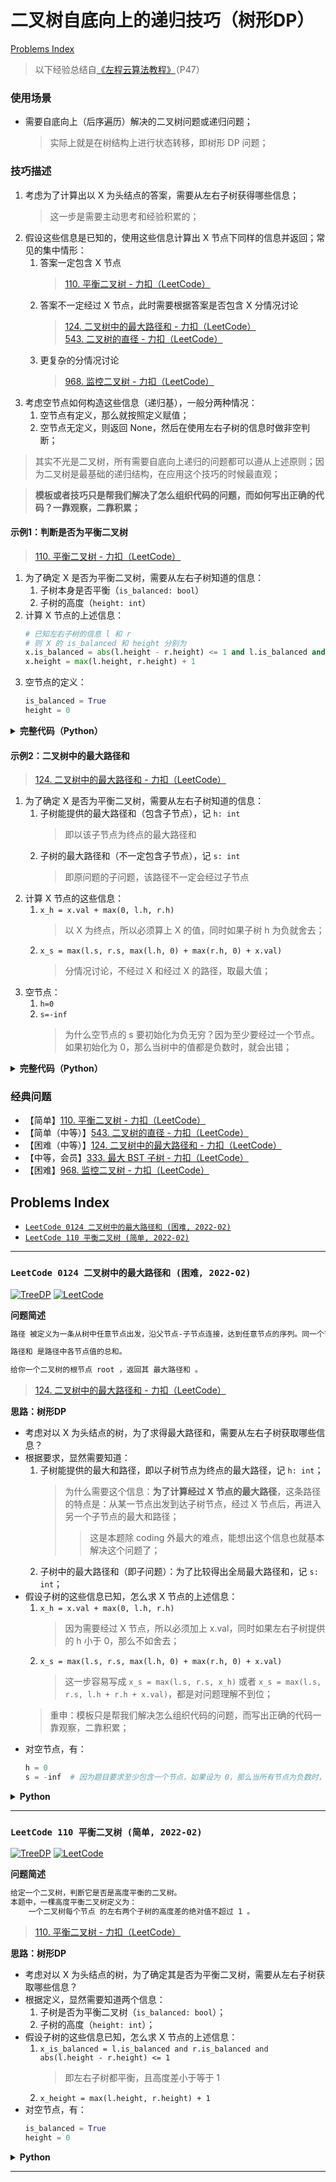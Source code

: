 # 二叉树自底向上的递归技巧（树形DP）

[Problems Index](#problems-index)

<!-- Tag: TreeDP -->

> 以下经验总结自[《左程云算法教程》](https://www.bilibili.com/video/BV1NU4y1M7rF?p=47)（P47）


### 使用场景
- 需要自底向上（后序遍历）解决的二叉树问题或递归问题；
    > 实际上就是在树结构上进行状态转移，即树形 DP 问题；

### 技巧描述

1. 考虑为了计算出以 X 为头结点的答案，需要从左右子树获得哪些信息；
    > 这一步是需要主动思考和经验积累的；
2. 假设这些信息是已知的，使用这些信息计算出 X 节点下同样的信息并返回；常见的集中情形：
    1. 答案一定包含 X 节点
        > [110. 平衡二叉树 - 力扣（LeetCode）](https://leetcode-cn.com/problems/balanced-binary-tree/submissions/)
    2. 答案不一定经过 X 节点，此时需要根据答案是否包含 X 分情况讨论
        > [124. 二叉树中的最大路径和 - 力扣（LeetCode）](https://leetcode-cn.com/problems/binary-tree-maximum-path-sum/)  
        > [543. 二叉树的直径 - 力扣（LeetCode）](https://leetcode-cn.com/problems/diameter-of-binary-tree/submissions/)
    3. 更复杂的分情况讨论
        > [968. 监控二叉树 - 力扣（LeetCode）](https://leetcode-cn.com/problems/binary-tree-cameras/)
3. 考虑空节点如何构造这些信息（递归基），一般分两种情况：
    1. 空节点有定义，那么就按照定义赋值；
    2. 空节点无定义，则返回 None，然后在使用左右子树的信息时做非空判断；

> 其实不光是二叉树，所有需要自底向上递归的问题都可以遵从上述原则；因为二叉树是最基础的递归结构，在应用这个技巧的时候最直观；

> **模板或者技巧只是帮我们解决了怎么组织代码的问题，而如何写出正确的代码？一靠观察，二靠积累；**


#### 示例1：判断是否为平衡二叉树
> [110. 平衡二叉树 - 力扣（LeetCode）](https://leetcode-cn.com/problems/balanced-binary-tree/submissions/)

1. 为了确定 X 是否为平衡二叉树，需要从左右子树知道的信息：
    1. 子树本身是否平衡（`is_balanced: bool`）
    2. 子树的高度（`height: int`）
2. 计算 X 节点的上述信息：
    ```python
    # 已知左右子树的信息 l 和 r
    # 则 X 的 is_balanced 和 height 分别为
    x.is_balanced = abs(l.height - r.height) <= 1 and l.is_balanced and r.is_balanced
    x.height = max(l.height, r.height) + 1
    ```
3. 空节点的定义：
    ```python
    is_balanced = True
    height = 0
    ```

<details><summary><b>完整代码（Python）</b></summary>

```python
# Definition for a binary tree node.
# class TreeNode:
#     def __init__(self, val=0, left=None, right=None):
#         self.val = val
#         self.left = left
#         self.right = right
class Solution:
    def isBalanced(self, root: TreeNode) -> bool:

        from collections import namedtuple

        # 用一个结构来组织需要的信息，可以直接用 tuple，这里是为了更直观
        Info = namedtuple('Info', ['is_balanced', 'height'])

        def dfs(x):
            if not x:  # 空节点
                return Info(True, 0)
            
            # 假设已知左右子树的信息
            l, r = dfs(x.left), dfs(x.right)
            # 利用左右子树的信息计算 X 的信息
            is_balanced = abs(l.height - r.height) <= 1 and l.is_balanced and r.is_balanced
            height = max(l.height, r.height) + 1
            # 返回 X 的信息
            return Info(is_balanced, height)
        
        return dfs(root).is_balanced  # 返回需要的信息
```

</details>


<!-- #### 示例2：最大二叉搜索子树
> [333. 最大 BST 子树 - 力扣（LeetCode）](https://leetcode-cn.com/problems/largest-bst-subtree/)

1. 为了找到 X 的最大二叉搜索子树，需要从左右子树知道的信息：
    1. 子树是否为二叉搜索树（`is_bst: bool`）
    2. 子树中的最小值（`min: int`）
    3. 子树中的最大值（`max: int`）
2. 计算 X 节点的上述信息：
    1. 


<details><summary><b>完整代码（Python）</b></summary>

```python
# Definition for a binary tree node.
# class TreeNode:
#     def __init__(self, val=0, left=None, right=None):
#         self.val = val
#         self.left = left
#         self.right = right
class Solution:
    def maxBST(self, root: Optional[TreeNode]) -> int:
        
        from collections import namedtuple

        # max: 该节点能提供的最大路径（含节点本身）
        # ret: 该节点下的最大路径（可能不包含该节点）
        Info = namedtuple('Info', ['is_bst', 'max', 'min'])

        self.ret = None
        
        def dfs(x):
            if not x:
                # 对空节点，初始化 min=inf, max=-inf
                return Info(True, float('inf'), float('-inf'))
            
            l, r = dfs(x.left), dfs(x.right)
            is_bst = l.is_bst and r.is_bst and l.max < x.val < r.min
            x_min = max(x.val, l.min)
            x_max = max(x.val, r.max)

            if is_bst:
                self.ret = x
            return Info(is_bst, x_min, x_max)
        
        dfs(root)
        return self.ret
```

</details>
 -->


#### 示例2：二叉树中的最大路径和
> [124. 二叉树中的最大路径和 - 力扣（LeetCode）](https://leetcode-cn.com/problems/binary-tree-maximum-path-sum/)

1. 为了确定 X 是否为平衡二叉树，需要从左右子树知道的信息：
    1. 子树能提供的最大路径和（包含子节点），记 `h: int`
        > 即以该子节点为终点的最大路径和
    2. 子树的最大路径和（不一定包含子节点），记 `s: int`
        > 即原问题的子问题，该路径不一定会经过子节点
2. 计算 X 节点的这些信息：
    1. `x_h = x.val + max(0, l.h, r.h)`
        > 以 X 为终点，所以必须算上 X 的值，同时如果子树 h 为负就舍去；
    2. `x_s = max(l.s, r.s, max(l.h, 0) + max(r.h, 0) + x.val)`
        > 分情况讨论，不经过 X 和经过 X 的路径，取最大值；
3. 空节点：
    1. `h=0`
    2. `s=-inf`
        > 为什么空节点的 s 要初始化为负无穷？因为至少要经过一个节点。如果初始化为 0，那么当树中的值都是负数时，就会出错；

<details><summary><b>完整代码（Python）</b></summary>

```python
# Definition for a binary tree node.
# class TreeNode:
#     def __init__(self, val=0, left=None, right=None):
#         self.val = val
#         self.left = left
#         self.right = right
class Solution:
    def maxPathSum(self, root: Optional[TreeNode]) -> int:
        
        from dataclasses import dataclass

        @dataclass
        class Info:
            h: int  # 该节点能提供的最大路径（含节点本身）
            s: int  # 该节点下的最大路径（可能不包含该节点）

        # 事实上 Info 里的 s 完全可以用一个全局变量来代替，这里是为了尽量拟合模板；熟练之后就不必这么做了。
        
        def dfs(x):
            if not x:
                # 对空节点，初始化 h=0, s=负无穷
                return Info(0, float('-inf'))
            
            l, r = dfs(x.left), dfs(x.right)
            x_h = x.val + max(0, l.h, r.h)
            x_s = max(l.s, r.s, max(l.h, 0) + max(r.h, 0) + x.val)
            return Info(x_h, x_s)
        
        return dfs(root).s
```

</details>


<!-- 
> **一些感想**：
>> 刚开始看到这个技巧的时候，我觉得这不是显然的吗，这算什么技巧？当看到具体 coding 后，才明白同样的思路不代表相同的代码；

>> 显然的东西真的显然吗？沐神最近的这个视频也提到了，很有可能是在你听到了这个想法之后才觉得它特别显然，但是在你没听到之前，你就是想不到。这里也是类似的，递归的定义都知道，但就是写不出这么简洁的代码。总结一下，就是**用进废退**，**学无止境**。
>>> [你（被）吐槽过论文不够 novel 吗？【论文精读】_李沐](https://www.bilibili.com/video/BV1ea41127Bq?spm_id_from=333.851.dynamic.content.click)  
-->


### 经典问题

- 【简单】[110. 平衡二叉树 - 力扣（LeetCode）](https://leetcode-cn.com/problems/balanced-binary-tree/)
- 【简单（中等）】[543. 二叉树的直径 - 力扣（LeetCode）](https://leetcode-cn.com/problems/diameter-of-binary-tree/submissions/)
- 【困难（中等）】[124. 二叉树中的最大路径和 - 力扣（LeetCode）](https://leetcode-cn.com/problems/binary-tree-maximum-path-sum/)
- 【中等，会员】[333. 最大 BST 子树 - 力扣（LeetCode）](https://leetcode-cn.com/problems/largest-bst-subtree/)
- 【困难】[968. 监控二叉树 - 力扣（LeetCode）](https://leetcode-cn.com/problems/binary-tree-cameras/)

Problems Index
---
- [`LeetCode 0124 二叉树中的最大路径和 (困难, 2022-02)`](#leetcode-0124-二叉树中的最大路径和-困难-2022-02)
- [`LeetCode 110 平衡二叉树 (简单, 2022-02)`](#leetcode-110-平衡二叉树-简单-2022-02)

---

### `LeetCode 0124 二叉树中的最大路径和 (困难, 2022-02)`

[![TreeDP](https://img.shields.io/badge/TreeDP-lightgray.svg)](技巧-二叉树自底向上的递归技巧（树形DP）.md)
[![LeetCode](https://img.shields.io/badge/LeetCode-lightgray.svg)](合集-LeetCode.md)

<!--{
    "tags": ["TreeDP"],
    "来源": "LeetCode",
    "难度": "困难",
    "编号": "0124",
    "标题": "二叉树中的最大路径和",
    "公司": []
}-->

<summary><b>问题简述</b></summary>

```txt
路径 被定义为一条从树中任意节点出发，沿父节点-子节点连接，达到任意节点的序列。同一个节点在一条路径序列中 至多出现一次 。该路径 至少包含一个 节点，且不一定经过根节点。

路径和 是路径中各节点值的总和。

给你一个二叉树的根节点 root ，返回其 最大路径和 。
```
> [124. 二叉树中的最大路径和 - 力扣（LeetCode）](https://leetcode-cn.com/problems/binary-tree-maximum-path-sum/)

<!-- 
<details><summary><b>详细描述</b></summary>

```txt
```
-->

</details>

<!-- <div align="center"><img src="../_assets/xxx.png" height="300" /></div> -->

<summary><b>思路：树形DP</b></summary>

- 考虑对以 X 为头结点的树，为了求得最大路径和，需要从左右子树获取哪些信息？
- 根据要求，显然需要知道：
    1. 子树能提供的最大和路径，即以子树节点为终点的最大路径，记 `h: int`；
        > 为什么需要这个信息：**为了计算经过 X 节点的最大路径**，这条路径的特点是：从某一节点出发到达子树节点，经过 X 节点后，再进入另一个子节点的最大和路径；
        >> 这是本题除 coding 外最大的难点，能想出这个信息也就基本解决这个问题了；
    2. 子树中的最大路径和（即子问题）：为了比较得出全局最大路径和，记 `s: int`；
- 假设子树的这些信息已知，怎么求 X 节点的上述信息：
    1. `x_h = x.val + max(0, l.h, r.h)`
        > 因为需要经过 X 节点，所以必须加上 x.val，同时如果左右子树提供的 h 小于 0，那么不如舍去；
    2. `x_s = max(l.s, r.s, max(l.h, 0) + max(r.h, 0) + x.val)`
        > 这一步容易写成 `x_s = max(l.s, r.s, x_h)` 或者 `x_s = max(l.s, r.s, l.h + r.h + x.val)`，都是对问题理解不到位；
    > 重申：模板只是帮我们解决怎么组织代码的问题，而写出正确的代码一靠观察，二靠积累；
- 对空节点，有：
    ```python
    h = 0
    s = -inf  # 因为题目要求至少包含一个节点，如果设为 0，那么当所有节点为负数时，就会出错
    ```

<details><summary><b>Python</b></summary>

```python
# Definition for a binary tree node.
# class TreeNode:
#     def __init__(self, val=0, left=None, right=None):
#         self.val = val
#         self.left = left
#         self.right = right
class Solution:
    def maxPathSum(self, root: Optional[TreeNode]) -> int:
        
        from dataclasses import dataclass

        @dataclass
        class Info:
            h: int  # 该节点能提供的最大路径（含节点本身）
            s: int  # 该节点下的最大路径（可能不包含该节点）

        # 事实上 Info 里的 s 完全可以用一个全局变量来代替，这里是为了尽量拟合模板；熟练之后就不必这么做了。
        
        def dfs(x):
            if not x:
                # 对空节点，初始化 h=0, s=负无穷
                return Info(0, float('-inf'))
            
            l, r = dfs(x.left), dfs(x.right)
            x_h = x.val + max(0, l.h, r.h)
            x_s = max(l.s, r.s, max(l.h, 0) + max(r.h, 0) + x.val)
            return Info(x_h, x_s)
        
        return dfs(root).s
```

</details>

---

### `LeetCode 110 平衡二叉树 (简单, 2022-02)`

[![TreeDP](https://img.shields.io/badge/TreeDP-lightgray.svg)](技巧-二叉树自底向上的递归技巧（树形DP）.md)
[![LeetCode](https://img.shields.io/badge/LeetCode-lightgray.svg)](合集-LeetCode.md)

<!--{
    "tags": ["TreeDP"],
    "来源": "LeetCode",
    "难度": "简单",
    "编号": "110",
    "标题": "平衡二叉树",
    "公司": []
}-->

<summary><b>问题简述</b></summary>

```txt
给定一个二叉树，判断它是否是高度平衡的二叉树。
本题中，一棵高度平衡二叉树定义为：
    一个二叉树每个节点 的左右两个子树的高度差的绝对值不超过 1 。
```
> [110. 平衡二叉树 - 力扣（LeetCode）](https://leetcode-cn.com/problems/balanced-binary-tree/)

<!-- 
<details><summary><b>详细描述</b></summary>

```txt
```
-->

</details>

<!-- <div align="center"><img src="../_assets/xxx.png" height="300" /></div> -->

<summary><b>思路：树形DP</b></summary>

- 考虑对以 X 为头结点的树，为了确定其是否为平衡二叉树，需要从左右子树获取哪些信息？
- 根据定义，显然需要知道两个信息：
    1. 子树是否为平衡二叉树（`is_balanced: bool`）；
    2. 子树的高度（`height: int`）；
- 假设子树的这些信息已知，怎么求 X 节点的上述信息：
    1. `x_is_balanced = l.is_balanced and r.is_balanced and abs(l.height - r.height) <= 1`
        > 即左右子树都平衡，且高度差小于等于 1
    2. `x_height = max(l.height, r.height) + 1`
- 对空节点，有：
    ```python
    is_balanced = True
    height = 0
    ```

<details><summary><b>Python</b></summary>

```python
# Definition for a binary tree node.
# class TreeNode:
#     def __init__(self, val=0, left=None, right=None):
#         self.val = val
#         self.left = left
#         self.right = right
class Solution:
    def isBalanced(self, root: TreeNode) -> bool:

        from collections import namedtuple

        # 用一个结构来组织需要的信息，可以直接用 tuple，这里是为了更直观
        Info = namedtuple('Info', ['is_balanced', 'height'])

        def dfs(x):
            if not x:  # 空节点
                return Info(True, 0)
            
            l, r = dfs(x.left), dfs(x.right)
            is_balanced = l.is_balanced and r.is_balanced and abs(l.height - r.height) <= 1
            height = max(l.height, r.height) + 1
            return Info(is_balanced, height)
        
        return dfs(root).is_balanced  # 返回需要的信息
```

</details>

---
